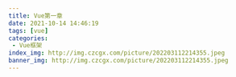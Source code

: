 ```yaml
---
title: Vue第一章
date: 2021-10-14 14:46:19
tags: [vue]
categories:
 - Vue框架
index_img: http://img.czcgx.com/picture/202203112214355.jpeg
banner_img: http://img.czcgx.com/picture/202203112214355.jpeg
---
```

